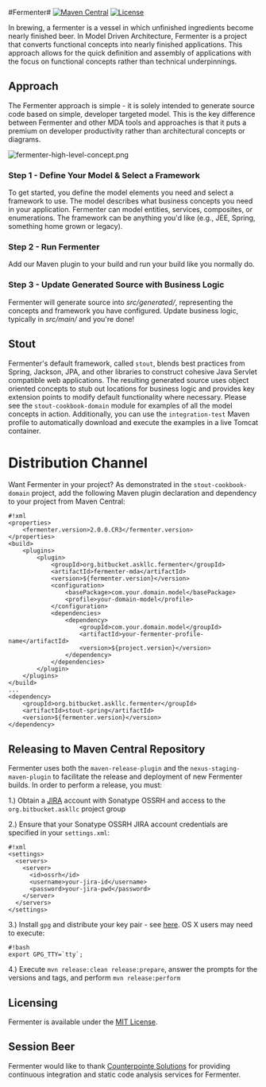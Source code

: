 #Fermenter#
[![Maven Central](https://img.shields.io/maven-central/v/org.bitbucket.askllc.fermenter/root.svg)](https://search.maven.org/#search%7Cgav%7C1%7Cg%3A%22org.bitbucket.askllc.fermenter%22%20AND%20a%3A%22root%22)
[![License](https://img.shields.io/github/license/mashape/apistatus.svg)](https://opensource.org/licenses/mit)

In brewing, a fermenter is a vessel in which unfinished ingredients become nearly finished beer. In Model Driven Architecture, Fermenter is a project that converts functional concepts into nearly finished applications. This approach allows for the quick definition and assembly of applications with the focus on functional concepts rather than technical underpinnings.

## Approach ##
The Fermenter approach is simple - it is solely intended to generate source code based on simple, developer targeted model. This is the key difference between Fermenter and other MDA tools and approaches is that it puts a premium on developer productivity rather than architectural concepts or diagrams.

![fermenter-high-level-concept.png](https://bitbucket.org/repo/rg8odx/images/2347847741-fermenter-high-level-concept.png)

### Step 1 - Define Your Model & Select a Framework ###
To get started, you define the model elements you need and select a framework to use. The model describes what business concepts you need in your application. Fermenter can model entities, services, composites, or enumerations. The framework can be anything you'd like (e.g., JEE, Spring, something home grown or legacy).

### Step 2 - Run Fermenter ###
Add our Maven plugin to your build and run your build like you normally do.

### Step 3 - Update Generated Source with Business Logic ###
Fermenter will generate source into *src/generated/<appropriate sub-folder>*, representing the concepts and framework you have configured.  Update business logic, typically in *src/main/<appropriate sub-folder>* and you're done!

## Stout ##
Fermenter's default framework, called `stout`, blends best practices from Spring, Jackson, JPA, and other libraries to construct cohesive Java Servlet compatible web applications.  The resulting generated source uses object oriented concepts to stub out locations for business logic and provides key extension points to modify default functionality where necessary.  Please see the `stout-cookbook-domain` module for examples of all the model concepts in action.  Additionally, you can use the `integration-test` Maven profile to automatically download and execute the examples in a live Tomcat container.

# Distribution Channel

Want Fermenter in your project? As demonstrated in the `stout-cookbook-domain` project, add the following Maven plugin declaration and dependency to your project from Maven Central: 

```
#!xml
<properties>
	<fermenter.version>2.0.0.CR3</fermenter.version>
</properties>
<build>
	<plugins>
		<plugin>
			<groupId>org.bitbucket.askllc.fermenter</groupId>
			<artifactId>fermenter-mda</artifactId>
			<version>${fermenter.version}</version>
			<configuration>
				<basePackage>com.your.domain.model</basePackage>
				<profile>your-domain-model</profile>
			</configuration>
			<dependencies>
				<dependency>
					<groupId>com.your.domain.model</groupId>
					<artifactId>your-fermenter-profile-name</artifactId>						
					<version>${project.version}</version>
				</dependency>		
			</dependencies>
		</plugin>
	</plugins>
</build>
...
<dependency>
    <groupId>org.bitbucket.askllc.fermenter</groupId>
    <artifactId>stout-spring</artifactId>
    <version>${fermenter.version}</version>
</dependency>
```

## Releasing to Maven Central Repository

Fermenter uses both the `maven-release-plugin` and the `nexus-staging-maven-plugin` to facilitate the release and deployment of new Fermenter builds. In order to perform a release, you must:

1.) Obtain a [JIRA](https://issues.sonatype.org/secure/Dashboard.jspa) account with Sonatype OSSRH and access to the `org.bitbucket.askllc` project group

2.) Ensure that your Sonatype OSSRH JIRA account credentials are specified in your `settings.xml`:

```
#!xml
<settings>
  <servers>
    <server>
      <id>ossrh</id>
      <username>your-jira-id</username>
      <password>your-jira-pwd</password>
    </server>
  </servers>
</settings>
```

3.) Install `gpg` and distribute your key pair - see [here](http://central.sonatype.org/pages/working-with-pgp-signatures.html).  OS X users may need to execute:

```
#!bash
export GPG_TTY=`tty`;
```

4.) Execute `mvn release:clean release:prepare`, answer the prompts for the versions and tags, and perform `mvn release:perform`

## Licensing
Fermenter is available under the [MIT License](http://opensource.org/licenses/mit-license.php).

## Session Beer
Fermenter would like to thank [Counterpointe Solutions](http://cpointe-inc.com/) for providing continuous integration and static code analysis services for Fermenter.